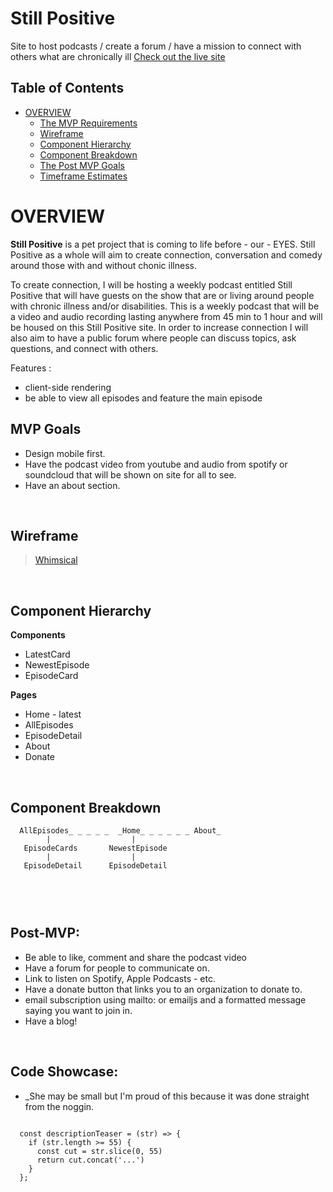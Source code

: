 # Still Positive
Site to host podcasts / create a forum / have a mission to connect with others what are chronically ill
[Check out the live site](https://stillpositive.netlify.app/)

## Table of Contents <!-- omit in toc -->
- [OVERVIEW](#overview)
  - [The MVP Requirements](#mvp-goals)
  - [Wireframe](#wireframe)
  - [Component Hierarchy](#component-hierarchy)
  - [Component Breakdown](#component-breakdown)
  - [The Post MVP Goals](#post-mvp)
  - [Timeframe Estimates](#time-estimates)

# OVERVIEW

 **Still Positive** is a pet project that is coming to life before - our - EYES. Still Positive as a whole will aim to create connection, conversation and comedy around those with and without chonic illness.
 
 To create connection, I will be hosting a weekly podcast entitled Still Positive that will have guests on the show that are or living around people with chronic illness and/or disabilities. This is a weekly podcast that will be a video and audio recording lasting anywhere from 45 min to 1 hour and will be housed on this Still Positive site. In order to increase connection I will also aim to have a public forum where people can discuss topics, ask questions, and connect with others. 
 
 
 Features : 
 - client-side rendering
 - be able to view all episodes and feature the main episode

 
## MVP Goals

- Design mobile first.
- Have the podcast video from youtube and audio from spotify or soundcloud that will be shown on site for all to see.
- Have an about section.


<br>

## Wireframe


> [Whimsical](https://whimsical.com/)

<br>

## Component Hierarchy

**Components**
- LatestCard
- NewestEpisode
- EpisodeCard

**Pages**
- Home - latest
- AllEpisodes
- EpisodeDetail
- About
- Donate 

<br>

## Component Breakdown
``` structure
  AllEpisodes_ _ _ _ _  _Home_ _ _ _ _ _ About_ 
        |                  |            
   EpisodeCards       NewestEpisode
        |                  |           
   EpisodeDetail      EpisodeDetail       
                          
                   
 ```
<br>

## Post-MVP:

   - Be able to like, comment and share the podcast video 
   - Have a forum for people to communicate on.
   - Link to listen on Spotify, Apple Podcasts - etc. 
   - Have a donate button that links you to an organization to donate to. 
   - email subscription using mailto: or emailjs and a formatted message saying you want to join in. 
   - Have a blog!
   
<br>

## Code Showcase:
- _She may be small but I'm proud of this because it was done straight from the noggin.  

``` structure

  const descriptionTeaser = (str) => {
    if (str.length >= 55) {
      const cut = str.slice(0, 55)
      return cut.concat('...')
    }
  };

```


   
